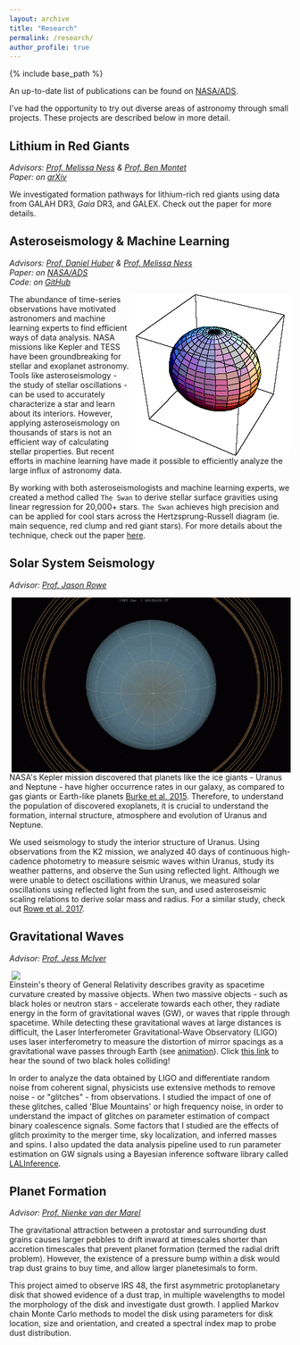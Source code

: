 ```yaml
---
layout: archive
title: "Research"
permalink: /research/
author_profile: true
---
```


{% include base_path %}

An up-to-date list of publications can be found on [NASA/ADS](https://ui.adsabs.harvard.edu/search/q=orcid%3A0000-0001-6180-8482&sort=date%20desc%2C%20bibcode%20desc&p_=0). 

I've had the opportunity to try out diverse areas of astronomy through small projects. These projects are described below in more detail.

## Lithium in Red Giants
_Advisors: [Prof. Melissa Ness](http://user.astro.columbia.edu/~mkness/Home.html) & [Prof. Ben Montet](https://research.unsw.edu.au/people/dr-ben-montet)_ <br>
_Paper: on [arXiv]()_<br>

We investigated formation pathways for lithium-rich red giants using data from GALAH DR3, _Gaia_ DR3, and GALEX. Check out the paper for more details.

## Asteroseismology & Machine Learning
_Advisors: [Prof. Daniel Huber](http://www.ifa.hawaii.edu/~dhuber/) & [Prof. Melissa Ness](http://user.astro.columbia.edu/~mkness/Home.html)_ <br>
_Paper: on [NASA/ADS](https://ui.adsabs.harvard.edu/abs/2021AJ....161..170S/abstract)_<br>
_Code: on [GitHub](https://github.com/MaryumSayeed/TheSwan)_

<img align="right" src="../images/astero.gif">

The abundance of time-series observations have motivated astronomers and machine learning experts to find efficient ways of data analysis. NASA missions like Kepler and TESS have been groundbreaking for stellar and exoplanet astronomy. Tools like asteroseismology - the study of stellar oscillations - can be used to accurately characterize a star and learn about its interiors. However, applying asteroseismology on thousands of stars is not an efficient way of calculating stellar properties. But recent efforts in machine learning have made it possible to efficiently analyze the large influx of astronomy data.

By working with both asteroseismologists and machine learning experts, we created a method called `The Swan` to derive stellar surface gravities using linear regression for 20,000+ stars. `The Swan` achieves high precision and can be applied for cool stars across the Hertzsprung-Russell diagram (ie. main sequence, red clump and red giant stars). For more details about the technique, check out the paper [here](https://ui.adsabs.harvard.edu/abs/2021AJ....161..170S/abstract).

<!-- ![astero](../images/astero.gif) -->

## Solar System Seismology
_Advisor: [Prof. Jason Rowe](https://physics.ubishops.ca/exoplanets/Jason_Rowe_cv.html)_ <br>

<img align="right" src="../images/uranus.gif" width=500>

NASA's Kepler mission discovered that planets like the ice giants - Uranus and Neptune - have higher occurrence rates in our galaxy, as compared to gas giants or Earth-like planets [Burke et al. 2015](https://ui.adsabs.harvard.edu/abs/2015ApJ...809....8B/abstract). Therefore, to understand the population of discovered exoplanets, it is crucial to understand the formation, internal structure, atmosphere and evolution of Uranus and Neptune.

We used seismology to study the interior structure of Uranus. Using observations from the K2 mission, we analyzed 40 days of continuous high-cadence photometry to measure seismic waves within Uranus, study its weather patterns, and observe the Sun using reflected light. Although we were unable to detect oscillations within Uranus, we measured solar oscillations using reflected light from the sun, and used asteroseismic scaling relations to derive solar mass and radius. For a similar study, check out [Rowe et al. 2017](https://ui.adsabs.harvard.edu/abs/2017AJ....153..149R/abstract).

## Gravitational Waves
_Advisor: [Prof. Jess McIver](https://phas.ubc.ca/users/jess-mciver)_ <br>

<img align="right" src="../images/gw.gif" width=500>

Einstein's theory of General Relativity describes gravity as spacetime curvature created by massive objects. When two massive objects - such as black holes or neutron stars - accelerate towards each other, they radiate energy in the form of gravitational waves (GW), or waves that ripple through spacetime. While detecting these gravitational waves at large distances is difficult, the Laser Interferometer Gravitational-Wave Observatory (LIGO) uses laser interferometry to measure the distortion of mirror spacings as a gravitational wave passes through Earth (see [animation](https://www.ligo.caltech.edu/video/ligo20160211v6)). Click [this link](https://www.ligo.caltech.edu/video/ligo20160211v2) to hear the sound of two black holes colliding!

In order to analyze the data obtained by LIGO and differentiate random noise from coherent signal, physicists use extensive methods to remove noise - or "glitches" - from observations. I studied the impact of one of these glitches, called 'Blue Mountains' or high frequency noise, in order to understand the impact of glitches on parameter estimation of compact binary coalescence signals. Some factors that I studied are the effects of glitch proximity to the merger time, sky localization, and inferred masses and spins. I also updated the data analysis pipeline used to run parameter estimation on GW signals using a Bayesian inference software library called [LALInference](https://ui.adsabs.harvard.edu/abs/2015PhRvD..91d2003V/abstract).


## Planet Formation
_Advisor: [Prof. Nienke van der Marel](http://www.nienkevandermarel.com/)_ <br>

The gravitational attraction between a protostar and surrounding dust grains causes larger pebbles to drift inward at timescales shorter than accretion timescales that prevent planet formation (termed the radial drift problem). However, the existence of a pressure bump within a disk would trap dust grains to buy time, and allow larger planetesimals to form.

This project aimed to observe IRS 48, the first asymmetric protoplanetary disk that showed evidence of a dust trap, in multiple wavelengths to model the morphology of the disk and investigate dust growth. I applied Markov chain Monte Carlo methods to model the disk using parameters for disk location, size and orientation, and created a spectral index map to probe dust distribution.




